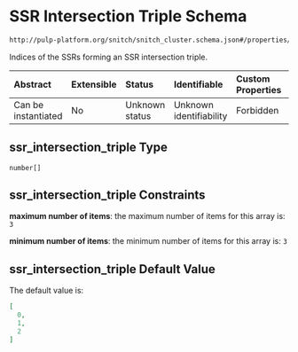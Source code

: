 # SSR Intersection Triple Schema

```txt
http://pulp-platform.org/snitch/snitch_cluster.schema.json#/properties/hives/items/properties/cores/items/properties/ssr_intersection_triple
```

Indices of the SSRs forming an SSR intersection triple.

| Abstract            | Extensible | Status         | Identifiable            | Custom Properties | Additional Properties | Access Restrictions | Defined In                                                                       |
| :------------------ | :--------- | :------------- | :---------------------- | :---------------- | :-------------------- | :------------------ | :------------------------------------------------------------------------------- |
| Can be instantiated | No         | Unknown status | Unknown identifiability | Forbidden         | Allowed               | none                | [snitch_cluster.schema.json*](snitch_cluster.schema.json "open original schema") |

## ssr_intersection_triple Type

`number[]`

## ssr_intersection_triple Constraints

**maximum number of items**: the maximum number of items for this array is: `3`

**minimum number of items**: the minimum number of items for this array is: `3`

## ssr_intersection_triple Default Value

The default value is:

```json
[
  0,
  1,
  2
]
```
